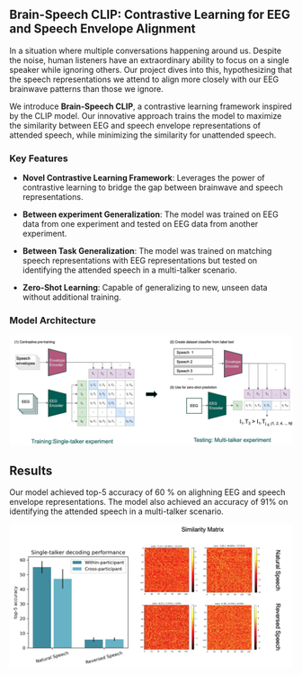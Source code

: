 
## Brain-Speech CLIP: Contrastive Learning for EEG and Speech Envelope Alignment

In a situation where multiple conversations happening around us. Despite the noise, human listeners have an extraordinary ability to focus on a single speaker while ignoring others. Our project dives into this, hypothesizing that the speech representations we attend to align more closely with our EEG brainwave patterns than those we ignore.

We introduce **Brain-Speech CLIP**, a contrastive learning framework inspired by the CLIP model. Our innovative approach trains the model to maximize the similarity between EEG and speech envelope representations of attended speech, while minimizing the similarity for unattended speech.

### Key Features
- **Novel Contrastive Learning Framework**: Leverages the power of contrastive learning to bridge the gap between brainwave and speech representations.

- **Between experiment Generalization**: The model was trained on EEG data from one experiment and tested on EEG data from another experiment.

- **Between Task Generalization**: The model was trained on matching speech representations with EEG representations but tested on identifying the attended speech in a multi-talker scenario.

- **Zero-Shot Learning**: Capable of generalizing to new, unseen data without additional training.

### Model Architecture

![Example Image](docs/images/brain_speech_clip.jpg)


## Results
Our model achieved top-5 accuracy of 60 % on alighning EEG and speech envelope representations. The model also achieved an accuracy of 91% on identifying the attended speech in a multi-talker scenario.


<img src="docs/images/eeg_speech_clip.jpg" alt="Example Image" width="800" />
